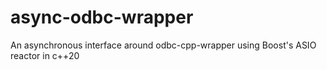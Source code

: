 # async-odbc-wrapper
An asynchronous interface around odbc-cpp-wrapper using Boost's ASIO reactor in c++20
